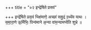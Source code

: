 +++
title = "०२ इन्द्रेषिते प्रसवं"

+++
इन्द्रे॑षिते प्रस॒वं भिक्ष॑माणे॒ अच्छा॑ समु॒द्रं र॒थ्ये॑व याथः ।  
स॒मा॒रा॒णे ऊ॒र्मिभिः॒ पिन्व॑माने अ॒न्या वा॑म॒न्यामप्ये॑ति शुभ्रे ॥